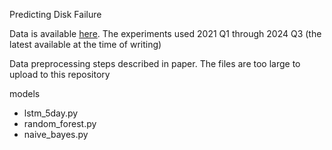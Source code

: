 Predicting Disk Failure

Data is available [here](https://www.backblaze.com/cloud-storage/resources/hard-drive-test-data#downloadingTheRawTestData). The experiments used 2021 Q1 through 2024 Q3 (the latest available at the time of writing)

Data preprocessing steps described in paper. The files are too large to upload to this repository

models
- lstm_5day.py
- random_forest.py
- naive_bayes.py
